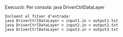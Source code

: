 Execució:
	Per consola:
	java DriverCtrlDataLayer
	
	Incloent el fitxer d'entrada:
	java DriverCtrlDataLayer < input1.in > output1.txt
	java DriverCtrlDataLayer < input2.in > output2.txt
	java DriverCtrlDataLayer < input3.in > output3.txt
